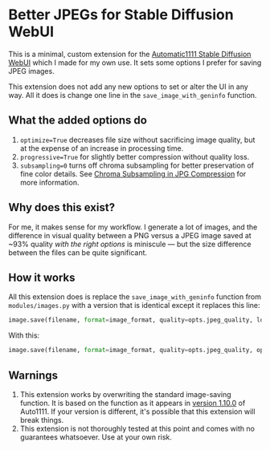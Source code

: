 # Better JPEGs for Stable Diffusion WebUI

This is a minimal, custom extension for the [Automatic1111 Stable Diffusion WebUI](https://github.com/AUTOMATIC1111/stable-diffusion-webui) which I made for my own use. It sets some options I prefer for saving JPEG images.

This extension does not add any new options to set or alter the UI in any way. All it does is change one line in the `save_image_with_geninfo` function.

## What the added options do

1. `optimize=True` decreases file size without sacrificing image quality, but at the expense of an increase in processing time.
2. `progressive=True` for slightly better compression without quality loss.
3. `subsampling=0` turns off chroma subsampling for better preservation of fine color details. See [Chroma Subsampling in JPG Compression](https://matthews.sites.wfu.edu/misc/jpg_vs_gif/JpgCompTest/JpgChromaSub.html) for more information.

## Why does this exist?

For me, it makes sense for my workflow. I generate a lot of images, and the difference in visual quality between a PNG versus a JPEG image saved at ~93% quality *with the right options* is miniscule — but the size difference between the files can be quite significant.

## How it works

All this extension does is replace the `save_image_with_geninfo` function from `modules/images.py` with a version that is identical except it replaces this line:

```python
image.save(filename, format=image_format, quality=opts.jpeg_quality, lossless=opts.webp_lossless)
```

With this:

```python
image.save(filename, format=image_format, quality=opts.jpeg_quality, optimize=True, progressive=True, subsampling=0, lossless=opts.webp_lossless)
```

## Warnings

1. This extension works by overwriting the standard image-saving function. It is based on the function as it appears in [version 1.10.0](https://github.com/AUTOMATIC1111/stable-diffusion-webui/releases/tag/v1.9.3) of Auto1111. If your version is different, it's possible that this extension will break things.
2. This extension is not thoroughly tested at this point and comes with no guarantees whatsoever. Use at your own risk.